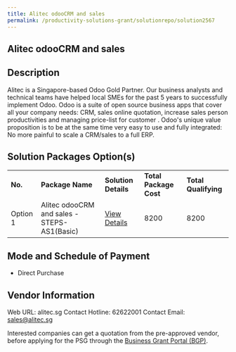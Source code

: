 ```yaml
---
title: Alitec odooCRM and sales
permalink: /productivity-solutions-grant/solutionrepo/solution2567
---
```


## Alitec odooCRM and sales

## Description

Alitec is a Singapore-based Odoo Gold Partner. Our business analysts and technical teams have helped local SMEs for the past 5 years to successfully implement Odoo. Odoo is a suite of open source business apps that cover all your company needs: CRM, sales online quotation, increase sales person productivities and managing price-list for customer . Odoo's unique value proposition is to be at the same time very easy to use and fully integrated: No more painful to scale a CRM/sales to a full ERP.

## Solution Packages Option(s)

<table>
<tr>
<td><b>No.</b></td>
<td><b>Package Name</b></td>
<td><b>Solution Details</b></td>
<td><b>Total Package Cost</b></td>
<td><b>Total Qualifying</b></td>
</tr>
<tr>
<td>Option 1</td>
<td>Alitec odooCRM and sales - STEPS-AS1(Basic)</td>
<td><a href='https://www.gobusiness.gov.sg/images/psg/Alitec_20200759_Desensitised_Annex_3_Part_1.pdf'>View Details</a></td>
<td>8200</td>
<td>8200</td>
</tr>
</table>

## Mode and Schedule of Payment

 - Direct Purchase

## Vendor Information

 Web URL: alitec.sg 
Contact Hotline: 62622001 
Contact Email: sales@alitec.sg 


Interested companies can get a quotation from the pre-approved vendor, before applying for the PSG through the <a href='https://www.businessgrants.gov.sg/'>Business Grant Portal (BGP)</a>.

<script src="/jquery/resize-tables.js"></script>
